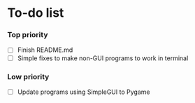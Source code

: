 # To-do list

### Top priority
- [ ] Finish README.md
- [ ] Simple fixes to make non-GUI programs to work in terminal

### Low priority
- [ ] Update programs using SimpleGUI to Pygame
